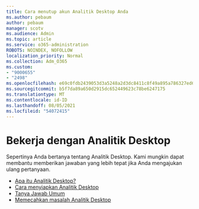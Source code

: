 ```yaml
---
title: Cara menutup akun Analitik Desktop Anda
ms.author: pebaum
author: pebaum
manager: scotv
ms.audience: Admin
ms.topic: article
ms.service: o365-administration
ROBOTS: NOINDEX, NOFOLLOW
localization_priority: Normal
ms.collection: Adm_O365
ms.custom:
- "9000655"
- "2498"
ms.openlocfilehash: e69c0fdb2439053d3a5248a2d3dc8411c8f49a895a786327ed6e1775448751f6
ms.sourcegitcommit: b5f7da89a650d2915dc652449623c78be6247175
ms.translationtype: MT
ms.contentlocale: id-ID
ms.lasthandoff: 08/05/2021
ms.locfileid: "54072415"
---
```

# <a name="working-with-desktop-analytics"></a>Bekerja dengan Analitik Desktop

Sepertinya Anda bertanya tentang Analitik Desktop. Kami mungkin dapat membantu memberikan jawaban yang lebih tepat jika Anda mengajukan ulang pertanyaan.

- [Apa itu Analitik Desktop?](https://docs.microsoft.com/configmgr/desktop-analytics/overview)
- [Cara menyiapkan Analitik Desktop](https://docs.microsoft.com/configmgr/desktop-analytics/set-up)
- [Tanya Jawab Umum](https://docs.microsoft.com/configmgr/desktop-analytics/faq)
- [Memecahkan masalah Analitik Desktop](https://docs.microsoft.com/configmgr/desktop-analytics/troubleshooting)